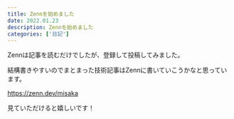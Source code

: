 ```yaml
---
title: Zennを始めました
date: 2022.01.23
description: Zennを始めました
categories: ['日記']
---
```


Zennは記事を読むだけでしたが、登録して投稿してみました。

結構書きやすいのでまとまった技術記事はZennに書いていこうかなと思っています。

https://zenn.dev/misaka


見ていただけると嬉しいです！
